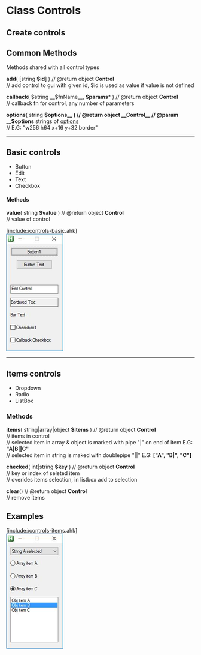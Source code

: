 # Class Controls    
## Create controls    

## Common Methods    
Methods shared with all control types    




__add__( [string __$id__] ) // @return object __Control__    
	// add control to gui with given id, $id is used as value if value is not defined    

__callback__( $string __$fnName__, __$params__* ) // @return object __Control__    
	// callback fn for control, any number of parameters    

__options__( string __$options__ ) // @return object __Control__    
	// @param __$options__ strings of [options](https://autohotkey.com/docs/commands/Gui.htm#Controls_Uncommon_Styles_and_Options)    
	// E.G: "w256 h64 x+16 y+32 border"    

------------------------------------------------------------------------------------------------------------------------------------    

## Basic controls  

* Button    
* Edit    
* Text    
* Checkbox    

#### Methods    

__value__( string __$value__ ) // @return object __Control__    
// value of control    

[include:\controls-basic.ahk]    
![controls basic](controls-basic.jpeg)    

------------------------------------------------------------------------------------------------------------------------------------    

## Items controls    

* Dropdown    
* Radio    
* ListBox    

### Methods    

__items__( string|array|object __$items__ ) // @return object __Control__    
    // items in control    
    // selected item in array & object is marked with pipe "|" on end of item E.G: __"A|B||C"__    
    // selected item in string is maked with doublepipe "||"  E.G: __["A", "B|", "C"]__    

__checked__( int|string __$key__ ) // @return object __Control__    
    // key or index of seleted item    
    // overides items selection, in listbox add to selection    

__clear__() // @return object __Control__    
	// remove items    


## Examples    

[include:\controls-items.ahk]    
![controls items](controls-items.jpeg)    

    